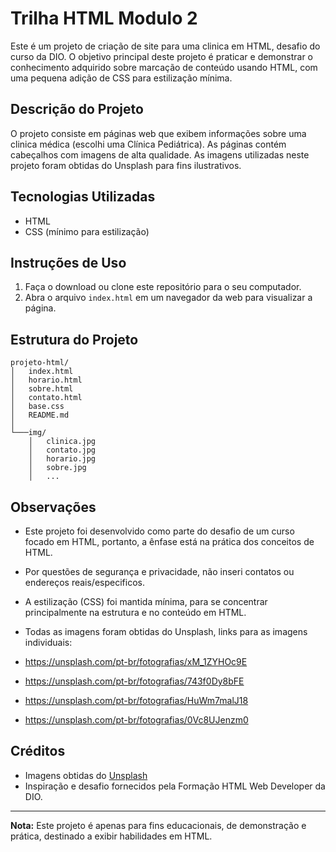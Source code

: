 # Trilha HTML Modulo 2

Este é um projeto de criação de site para uma clinica em HTML, desafio do curso da DIO. O objetivo principal deste projeto é praticar e demonstrar o conhecimento adquirido sobre marcação de conteúdo usando HTML, com uma pequena adição de CSS para estilização mínima. 

## Descrição do Projeto

O projeto consiste em páginas web que exibem informações sobre uma clinica médica (escolhi uma Clínica Pediátrica). As páginas contém cabeçalhos com imagens de alta qualidade. As imagens utilizadas neste projeto foram obtidas do Unsplash para fins ilustrativos.


## Tecnologias Utilizadas

- HTML
- CSS (mínimo para estilização)

## Instruções de Uso

1. Faça o download ou clone este repositório para o seu computador.
2. Abra o arquivo `index.html` em um navegador da web para visualizar a página.

## Estrutura do Projeto

```
projeto-html/
│   index.html
│   horario.html
│   sobre.html
│   contato.html
│   base.css
│   README.md
│
└───img/
    │   clinica.jpg
    │   contato.jpg
    │   horario.jpg
    │   sobre.jpg
    │   ...
```

## Observações

- Este projeto foi desenvolvido como parte do desafio de um curso focado em HTML, portanto, a ênfase está na prática dos conceitos de HTML.
- Por questões de segurança e privacidade, não inseri contatos ou endereços reais/especificos.
- A estilização (CSS) foi mantida mínima, para se concentrar principalmente na estrutura e no conteúdo em HTML.
- Todas as imagens foram obtidas do Unsplash, links para as imagens individuais:

- https://unsplash.com/pt-br/fotografias/xM_1ZYHOc9E
- https://unsplash.com/pt-br/fotografias/743f0Dy8bFE
- https://unsplash.com/pt-br/fotografias/HuWm7malJ18
- https://unsplash.com/pt-br/fotografias/0Vc8UJenzm0

## Créditos

- Imagens obtidas do [Unsplash](https://www.unsplash.com)
- Inspiração e desafio fornecidos pela Formação HTML Web Developer da DIO.

---

**Nota:** Este projeto é apenas para fins educacionais, de demonstração e prática, destinado a exibir habilidades em HTML.


